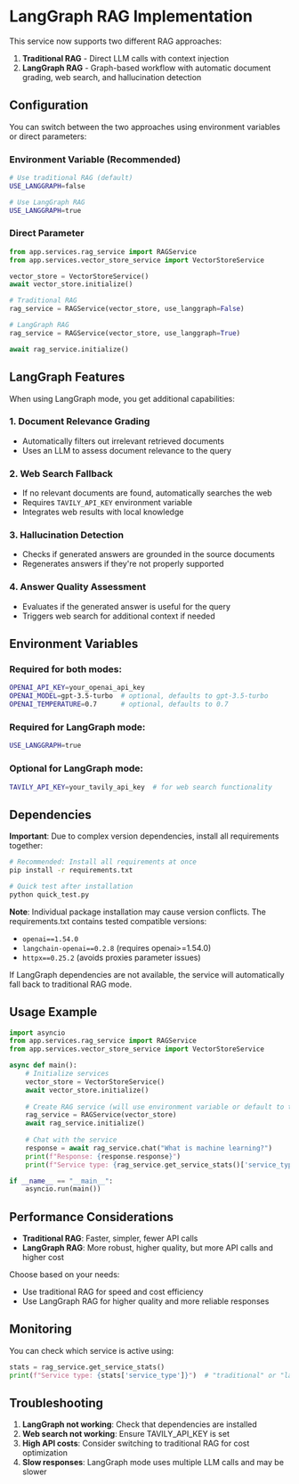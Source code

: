 # LangGraph RAG Implementation

This service now supports two different RAG approaches:
1. **Traditional RAG** - Direct LLM calls with context injection
2. **LangGraph RAG** - Graph-based workflow with automatic document grading, web search, and hallucination detection

## Configuration

You can switch between the two approaches using environment variables or direct parameters:

### Environment Variable (Recommended)
```bash
# Use traditional RAG (default)
USE_LANGGRAPH=false

# Use LangGraph RAG
USE_LANGGRAPH=true
```

### Direct Parameter
```python
from app.services.rag_service import RAGService
from app.services.vector_store_service import VectorStoreService

vector_store = VectorStoreService()
await vector_store.initialize()

# Traditional RAG
rag_service = RAGService(vector_store, use_langgraph=False)

# LangGraph RAG
rag_service = RAGService(vector_store, use_langgraph=True)

await rag_service.initialize()
```

## LangGraph Features

When using LangGraph mode, you get additional capabilities:

### 1. Document Relevance Grading
- Automatically filters out irrelevant retrieved documents
- Uses an LLM to assess document relevance to the query

### 2. Web Search Fallback
- If no relevant documents are found, automatically searches the web
- Requires `TAVILY_API_KEY` environment variable
- Integrates web results with local knowledge

### 3. Hallucination Detection
- Checks if generated answers are grounded in the source documents
- Regenerates answers if they're not properly supported

### 4. Answer Quality Assessment
- Evaluates if the generated answer is useful for the query
- Triggers web search for additional context if needed

## Environment Variables

### Required for both modes:
```bash
OPENAI_API_KEY=your_openai_api_key
OPENAI_MODEL=gpt-3.5-turbo  # optional, defaults to gpt-3.5-turbo
OPENAI_TEMPERATURE=0.7      # optional, defaults to 0.7
```

### Required for LangGraph mode:
```bash
USE_LANGGRAPH=true
```

### Optional for LangGraph mode:
```bash
TAVILY_API_KEY=your_tavily_api_key  # for web search functionality
```

## Dependencies

**Important**: Due to complex version dependencies, install all requirements together:

```bash
# Recommended: Install all requirements at once
pip install -r requirements.txt

# Quick test after installation
python quick_test.py
```

**Note**: Individual package installation may cause version conflicts. The requirements.txt contains tested compatible versions:
- `openai==1.54.0` 
- `langchain-openai==0.2.8` (requires openai>=1.54.0)
- `httpx==0.25.2` (avoids proxies parameter issues)

If LangGraph dependencies are not available, the service will automatically fall back to traditional RAG mode.

## Usage Example

```python
import asyncio
from app.services.rag_service import RAGService
from app.services.vector_store_service import VectorStoreService

async def main():
    # Initialize services
    vector_store = VectorStoreService()
    await vector_store.initialize()
    
    # Create RAG service (will use environment variable or default to traditional)
    rag_service = RAGService(vector_store)
    await rag_service.initialize()
    
    # Chat with the service
    response = await rag_service.chat("What is machine learning?")
    print(f"Response: {response.response}")
    print(f"Service type: {rag_service.get_service_stats()['service_type']}")

if __name__ == "__main__":
    asyncio.run(main())
```

## Performance Considerations

- **Traditional RAG**: Faster, simpler, fewer API calls
- **LangGraph RAG**: More robust, higher quality, but more API calls and higher cost

Choose based on your needs:
- Use traditional RAG for speed and cost efficiency
- Use LangGraph RAG for higher quality and more reliable responses

## Monitoring

You can check which service is active using:

```python
stats = rag_service.get_service_stats()
print(f"Service type: {stats['service_type']}")  # "traditional" or "langgraph"
```

## Troubleshooting

1. **LangGraph not working**: Check that dependencies are installed
2. **Web search not working**: Ensure TAVILY_API_KEY is set
3. **High API costs**: Consider switching to traditional RAG for cost optimization
4. **Slow responses**: LangGraph mode uses multiple LLM calls and may be slower 